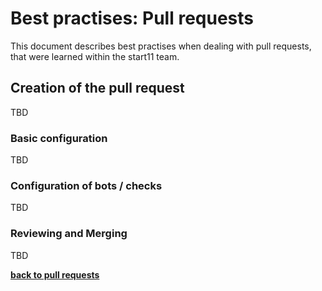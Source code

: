 # Best practises: Pull requests
This document describes best practises when dealing with pull requests, that were learned within the start11 team.

## Creation of the pull request
TBD

### Basic configuration
TBD

### Configuration of bots / checks
TBD

### Reviewing and Merging
TBD

**[back to pull requests](/docs/development.md#pull-requests)**